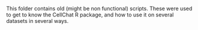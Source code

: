 This folder contains old (might be non functional) scripts.
These were used to get to know the CellChat R package, and how to use it on several datasets in several ways. 
